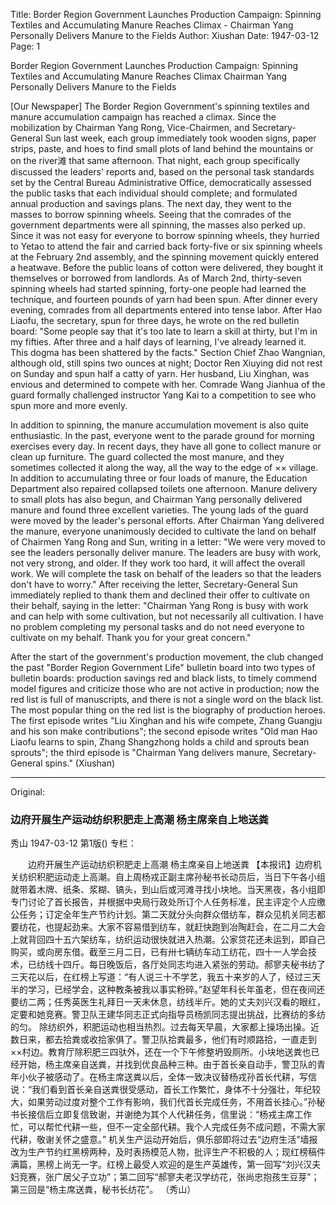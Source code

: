 Title: Border Region Government Launches Production Campaign: Spinning Textiles and Accumulating Manure Reaches Climax - Chairman Yang Personally Delivers Manure to the Fields
Author: Xiushan
Date: 1947-03-12
Page: 1

Border Region Government Launches Production Campaign: Spinning Textiles and Accumulating Manure Reaches Climax
Chairman Yang Personally Delivers Manure to the Fields

[Our Newspaper] The Border Region Government's spinning textiles and manure accumulation campaign has reached a climax. Since the mobilization by Chairman Yang Rong, Vice-Chairmen, and Secretary-General Sun last week, each group immediately took wooden signs, paper strips, paste, and hoes to find small plots of land behind the mountains or on the river滩 that same afternoon. That night, each group specifically discussed the leaders' reports and, based on the personal task standards set by the Central Bureau Administrative Office, democratically assessed the public tasks that each individual should complete; and formulated annual production and savings plans. The next day, they went to the masses to borrow spinning wheels. Seeing that the comrades of the government departments were all spinning, the masses also perked up. Since it was not easy for everyone to borrow spinning wheels, they hurried to Yetao to attend the fair and carried back forty-five or six spinning wheels at the February 2nd assembly, and the spinning movement quickly entered a heatwave. Before the public loans of cotton were delivered, they bought it themselves or borrowed from landlords. As of March 2nd, thirty-seven spinning wheels had started spinning, forty-one people had learned the technique, and fourteen pounds of yarn had been spun. After dinner every evening, comrades from all departments entered into tense labor. After Hao Liaofu, the secretary, spun for three days, he wrote on the red bulletin board: "Some people say that it's too late to learn a skill at thirty, but I'm in my fifties. After three and a half days of learning, I've already learned it. This dogma has been shattered by the facts." Section Chief Zhao Wangnian, although old, still spins two ounces at night; Doctor Ren Xiuying did not rest on Sunday and spun half a catty of yarn. Her husband, Liu Xinghan, was envious and determined to compete with her. Comrade Wang Jianhua of the guard formally challenged instructor Yang Kai to a competition to see who spun more and more evenly.

In addition to spinning, the manure accumulation movement is also quite enthusiastic. In the past, everyone went to the parade ground for morning exercises every day. In recent days, they have all gone to collect manure or clean up furniture. The guard collected the most manure, and they sometimes collected it along the way, all the way to the edge of ×× village. In addition to accumulating three or four loads of manure, the Education Department also repaired collapsed toilets one afternoon. Manure delivery to small plots has also begun, and Chairman Yang personally delivered manure and found three excellent varieties. The young lads of the guard were moved by the leader's personal efforts. After Chairman Yang delivered the manure, everyone unanimously decided to cultivate the land on behalf of Chairmen Yang Rong and Sun, writing in a letter: "We were very moved to see the leaders personally deliver manure. The leaders are busy with work, not very strong, and older. If they work too hard, it will affect the overall work. We will complete the task on behalf of the leaders so that the leaders don't have to worry." After receiving the letter, Secretary-General Sun immediately replied to thank them and declined their offer to cultivate on their behalf, saying in the letter: "Chairman Yang Rong is busy with work and can help with some cultivation, but not necessarily all cultivation. I have no problem completing my personal tasks and do not need everyone to cultivate on my behalf. Thank you for your great concern."

After the start of the government's production movement, the club changed the past "Border Region Government Life" bulletin board into two types of bulletin boards: production savings red and black lists, to timely commend model figures and criticize those who are not active in production; now the red list is full of manuscripts, and there is not a single word on the black list. The most popular thing on the red list is the biography of production heroes. The first episode writes "Liu Xinghan and his wife compete, Zhang Guangju and his son make contributions"; the second episode writes "Old man Hao Liaofu learns to spin, Zhang Shangzhong holds a child and sprouts bean sprouts"; the third episode is "Chairman Yang delivers manure, Secretary-General spins."
        (Xiushan)



<hr /> 

Original: 


### 边府开展生产运动纺织积肥走上高潮  杨主席亲自上地送粪
秀山
1947-03-12
第1版()
专栏：

　　边府开展生产运动纺织积肥走上高潮
    杨主席亲自上地送粪
    【本报讯】边府机关纺织积肥运动走上高潮。自上周杨戎正副主席孙秘书长动员后，当日下午各小组就带着木牌、纸条、浆糊、镐头，到山后或河滩寻找小块地。当天黑夜，各小组即专门讨论了首长报告，并根据中央局行政处所订个人任务标准，民主评定个人应缴公任务；订定全年生产节约计划。第二天就分头向群众借纺车，群众见机关同志都要纺花，也提起劲来。大家不容易借到纺车，就赶快跑到冶陶赶会，在二月二大会上就背回四十五六架纺车，纺织运动很快就进入热潮。公家贷花还未运到，即自己购买，或向房东借。截至三月二日，已有卅七辆纺车动工纺花，四十一人学会技术，已纺线十四斤。每日晚饭后，各厅处同志均进入紧张的劳动。郝寥夫秘书纺了三天花以后，在红榜上写道：“有人说三十不学艺，我五十来岁的人了，经过三天半的学习，已经学会，这种教条被我以事实粉碎。”赵望年科长年虽老，但在夜间还要纺二两；任秀英医生礼拜日一天未休息，纺线半斤。她的丈夫刘兴汉看的眼红，定要和她竞赛。警卫队王建华同志正式向指导员杨凯同志提出挑战，比赛纺的多纺的匀。
    除纺织外，积肥运动也相当热烈。过去每天早晨，大家都上操场出操。近数日来，都去拾粪或收拾家俱了。警卫队拾粪最多，他们有时顺路拾，一直走到××村边。教育厅除积肥三四驮外，还在一个下午修整坍毁厕所。小块地送粪也已经开始，杨主席亲自送粪，并找到优良品种三种。由于首长亲自动手，警卫队的青年小伙子被感动了。在杨主席送粪以后，全体一致决议替杨戎孙首长代耕，写信说：“我们看到首长亲自送粪很受感动，首长工作繁忙，身体不十分强壮，年纪较大，如果劳动过度对整个工作有影响，我们代首长完成任务，不用首长挂心。”孙秘书长接信后立即复信致谢，并谢绝为其个人代耕任务，信里说：“杨戎主席工作忙，可以帮忙代耕一些，但不一定全部代耕。我个人完成任务不成问题，不需大家代耕，敬谢关怀之盛意。”
    机关生产运动开始后，俱乐部即将过去“边府生活”墙报改为生产节约红黑榜两种，及时表扬模范人物，批评生产不积极的人；现红榜稿件满篇，黑榜上尚无一字。红榜上最受人欢迎的是生产英雄传，第一回写“刘兴汉夫妇竞赛，张广居父子立功”；第二回写“郝寥夫老汉学纺花，张尚忠抱孩生豆芽”；第三回是“杨主席送粪，秘书长纺花”。
        （秀山）
